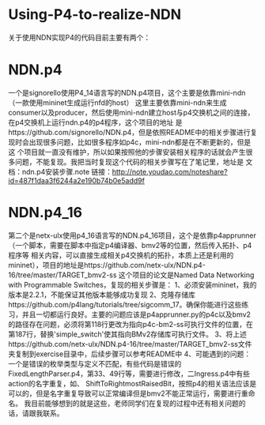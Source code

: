 # Using-P4-to-realize-NDN
关于使用NDN实现P4的代码目前主要有两个：
# NDN.p4
一个是signorello使用P4_14语言写的NDN.p4项目，这个主要是依靠mini-ndn（一款使用mininet生成运行nfd的host）
这里主要依靠mini-ndn来生成consumer以及producer，然后使用mini-ndn建立host与p4交换机之间的连接，在p4交换机上运行ndn.p4的p4程序，这个项目的地址
是https://github.com/signorello/NDN.p4，但是依照README中的相关步骤进行复现时会出现很多问题，比如很多程序如p4c，mini-ndn都是在不断更新的，但是这
个项目就一直没有维护，所以如果按照他的步骤安装相关程序的话就会产生很多问题，不能复现。我把当时复现这个代码的相关步骤写在了笔记里，地址是
文档：ndn.p4安装步骤.note
链接：http://note.youdao.com/noteshare?id=487f1daa3f6244a2e190b74b0e5add9f
# NDN.p4_16
第二个是netx-ulx使用p4_16语言写的NDN.p4_16项目，这个是依靠p4apprunner（一个脚本，需要在脚本中指定p4编译器、bmv2等的位置，然后传入拓扑、p4程序等
相关内容，可以直接生成相关p4交换机的拓扑，本质上还是利用的mininet），项目的地址是https://github.com/netx-ulx/NDN.p4-16/tree/master/TARGET_bmv2-ss
这个项目的论文是Named Data Networking with Programmable Switches，复现的相关步骤是：
1、必须安装mininet，我的版本是2.2.1，不能保证其他版本能够成功复现
2、克隆存储库https://github.com/p4lang/tutorials/tree/sigcomm_17。确保你能进行这些练习，并且一切都运行良好。主要的问题应该是p4apprunner.py的p4c以及bmv2
的路径存在问题，必须将第118行更改为指向p4c-bm2-ss可执行文件的位置，在第187行，替换'simple_switch'使其指向BMv2存储库可执行文件。
3、将上述https://github.com/netx-ulx/NDN.p4-16/tree/master/TARGET_bmv2-ss文件夹复制到exercise目录中，后续步骤可以参考README中
4、可能遇到的问题：一个是错误的枚举类型与定义不匹配，有些代码是错误的FixedLengthParser.p4，第33、49行等，需要进行修改，二Ingress.p4中有些action的名字重复，如、
ShiftToRightmostRaisedBit，按照p4的相关语法应该是可以的，但是名字重复导致可以正常编译但是bmv2不能正常运行，需要进行重命名。
我目前能够想到的就是这些，老师同学们在复现的过程中还有相关问题的话，请跟我联系。
